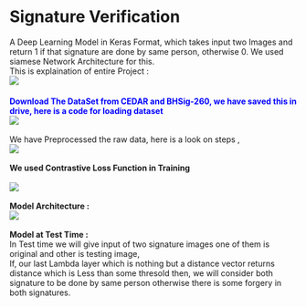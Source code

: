 # Signature Verification

A Deep Learning Model in Keras Format, which takes input two Images and return 1 if that signature are done by same person, otherwise 0.
We used siamese Network Architecture for this.
<br>
This is explaination of entire Project :
<br>
<img src="https://i.ibb.co/85B3X3p/Screenshot-from-2020-09-07-20-58-30.png">
<font color="blue"><br><br><b>Download The DataSet from CEDAR and BHSig-260, we have saved this in drive, here is a code for loading dataset</b></font>
<br>
<img src="https://i.ibb.co/LQr6dhs/Screenshot-from-2020-09-07-21-06-11.png"><br>
<br>
We have Preprocessed the raw data, here is a look on steps ,
<br>
<img src="https://i.ibb.co/GJtMCx6/Screenshot-from-2020-09-07-21-12-15.png">
<br><br>
<b> We used Contrastive Loss Function in Training </b><br><br>
<img src="https://i.ibb.co/cv4WXB7/Screenshot-from-2020-09-07-21-14-51.png"><br><br>
<b> Model Architecture : </b><br>
<img src="https://i.ibb.co/gZMg2vL/model.png">
<br><br>
<b> Model at Test Time : </b><br>
In Test time we will give input of two signature images one of them is original and other is testing image,<br>
If, our last Lambda layer which is nothing but a distance vector returns distance which is Less than some thresold then, we will consider both signature to be done by same person otherwise there is some forgery in both signatures.

